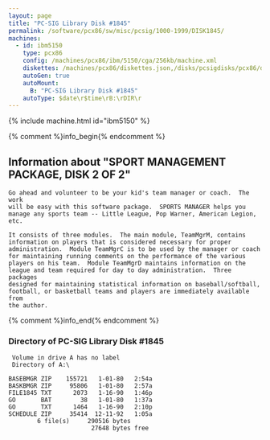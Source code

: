 ```yaml
---
layout: page
title: "PC-SIG Library Disk #1845"
permalink: /software/pcx86/sw/misc/pcsig/1000-1999/DISK1845/
machines:
  - id: ibm5150
    type: pcx86
    config: /machines/pcx86/ibm/5150/cga/256kb/machine.xml
    diskettes: /machines/pcx86/diskettes.json,/disks/pcsigdisks/pcx86/diskettes.json
    autoGen: true
    autoMount:
      B: "PC-SIG Library Disk #1845"
    autoType: $date\r$time\rB:\rDIR\r
---
```


{% include machine.html id="ibm5150" %}

{% comment %}info_begin{% endcomment %}

## Information about "SPORT MANAGEMENT PACKAGE, DISK 2 OF 2"

    Go ahead and volunteer to be your kid's team manager or coach.  The work
    will be easy with this software package.  SPORTS MANAGER helps you
    manage any sports team -- Little League, Pop Warner, American Legion,
    etc.
    
    It consists of three modules.  The main module, TeamMgrM, contains
    information on players that is considered necessary for proper
    administration.  Module TeamMgrC is to be used by the manager or coach
    for maintaining running comments on the performance of the various
    players on his team.  Module TeamMgrD maintains information on the
    league and team required for day to day administration.  Three packages
    designed for maintaining statistical information on baseball/softball,
    football, or basketball teams and players are immediately available from
    the author.
{% comment %}info_end{% endcomment %}


### Directory of PC-SIG Library Disk #1845

     Volume in drive A has no label
     Directory of A:\

    BASEBMGR ZIP    155721   1-01-80   2:54a
    BASKBMGR ZIP     95806   1-01-80   2:57a
    FILE1845 TXT      2073   1-16-90   1:46p
    GO       BAT        38   1-01-80   1:37a
    GO       TXT      1464   1-16-90   2:10p
    SCHEDULE ZIP     35414  12-11-92   1:05a
            6 file(s)     290516 bytes
                           27648 bytes free
